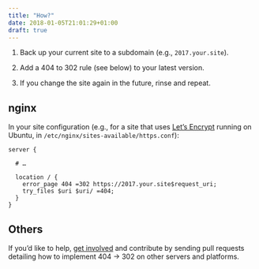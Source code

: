 ```yaml
---
title: "How?"
date: 2018-01-05T21:01:29+01:00
draft: true
---
```


1. Back up your current site to a subdomain (e.g., `2017.your.site`).

2. Add a 404 to 302 rule (see below) to your latest version.

3. If you change the site again in the future, rinse and repeat.

## nginx

In your site configuration (e.g., for a site that uses [Let’s Encrypt](https://letsencrypt.org) running on Ubuntu, in `/etc/nginx/sites-available/https.conf`):

```nginx
server {

  # …

  location / {
    error_page 404 =302 https://2017.your.site$request_uri;
    try_files $uri $uri/ =404;
  }
}
```

## Others

If you’d like to help, [get involved](/get-involved) and contribute by sending pull requests detailing how to implement 404 → 302 on other servers and platforms.
